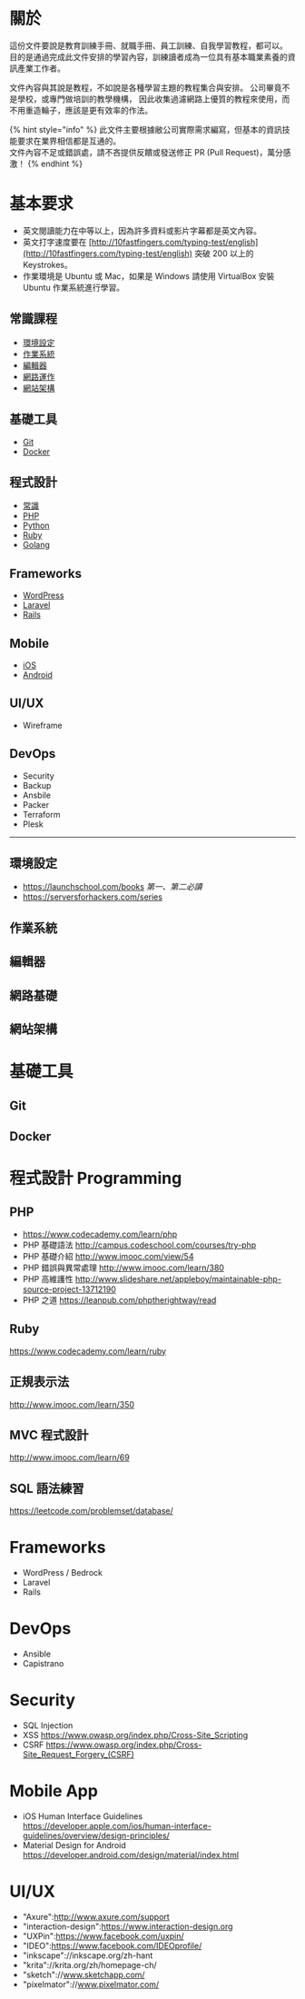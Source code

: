 # 關於

這份文件要說是教育訓練手冊、就職手冊、員工訓練、自我學習教程，都可以。   
目的是通過完成此文件安排的學習內容，訓練讀者成為一位具有基本職業素養的資訊產業工作者。

文件內容與其說是教程，不如說是各種學習主題的教程集合與安排。
公司畢竟不是學校，或專門做培訓的教學機構，
因此收集過濾網路上優質的教程來使用，而不用重造輪子，應該是更有效率的作法。

{% hint style="info" %}
此文件主要根據敝公司實際需求編寫，但基本的資訊技能要求在業界相信都是互通的。   
文件內容不足或錯誤處，請不吝提供反饋或發送修正 PR (Pull Request)，萬分感激！
{% endhint %}

# 基本要求

* 英文閱讀能力在中等以上，因為許多資料或影片字幕都是英文內容。
* 英文打字速度要在 [http://10fastfingers.com/typing-test/english](http://10fastfingers.com/typing-test/english) 突破 200 以上的 Keystrokes。
* 作業環境是 Ubuntu 或 Mac，如果是 Windows 請使用 VirtualBox 安裝 Ubuntu 作業系統進行學習。

## 常識課程

* [環境設定](general/environment.md)
* [作業系統](general/linux.md)
* [編輯器](general/editor.md)
* [網路運作](general/network.md)
* [網站架構](general/website.md)

## 基礎工具

* [Git](tools/git.md)
* [Docker](tools/docker.md)

## 程式設計

* [常識](programming/common.md)
* [PHP](programming/php.md)
* [Python](programming/python.md)
* [Ruby](programming/ruby.md)
* [Golang](programming/golang.md)

## Frameworks

* [WordPress](framework/wordpress.md)
* [Laravel](framework/laravel.md)
* [Rails](framework/rails.md)

## Mobile

* [iOS](mobile/ios.md)
* [Android](mobile/android.md)

## UI/UX

* Wireframe

## DevOps

* Security
* Backup
* Ansbile
* Packer
* Terraform
* Plesk

---

## 環境設定

* https://launchschool.com/books *第一、第二必讀*
* https://serversforhackers.com/series

## 作業系統

## 編輯器

## 網路基礎

## 網站架構

# 基礎工具

## Git

## Docker

# 程式設計 Programming

## PHP

* https://www.codecademy.com/learn/php
* PHP 基礎語法 http://campus.codeschool.com/courses/try-php
* PHP 基礎介紹 http://www.imooc.com/view/54
* PHP 錯誤與異常處理 http://www.imooc.com/learn/380
* PHP 高維護性 http://www.slideshare.net/appleboy/maintainable-php-source-project-13712190
* PHP 之道 https://leanpub.com/phptherightway/read

## Ruby

https://www.codecademy.com/learn/ruby

## 正規表示法

http://www.imooc.com/learn/350

## MVC 程式設計

http://www.imooc.com/learn/69

## SQL 語法練習

https://leetcode.com/problemset/database/

# Frameworks

* WordPress / Bedrock
* Laravel
* Rails

# DevOps

* Ansible
* Capistrano

# Security

* SQL Injection
* XSS https://www.owasp.org/index.php/Cross-Site_Scripting
* CSRF https://www.owasp.org/index.php/Cross-Site_Request_Forgery_(CSRF)


# Mobile App

* iOS Human Interface Guidelines https://developer.apple.com/ios/human-interface-guidelines/overview/design-principles/
* Material Design for Android https://developer.android.com/design/material/index.html

# UI/UX

* "Axure":http://www.axure.com/support
* "interaction-design":https://www.interaction-design.org
* "UXPin":https://www.facebook.com/uxpin/
* "IDEO":https://www.facebook.com/IDEOprofile/
* "inkscape"://inkscape.org/zh-hant
* "krita"://krita.org/zh/homepage-ch/
* "sketch"://www.sketchapp.com/
* "pixelmator"://www.pixelmator.com/
